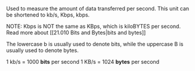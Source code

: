 Used to measure the amount of data transferred per second.
This unit can be shortened to kb/s, Kbps, kbps.

NOTE: Kbps is NOT the same as KBps, which is kiloBYTES per second. Read more about [[21.010 Bits and Bytes|bits and bytes]] 

The lowercase b is usually used to denote bits, while the uppercase B is usually used to denote bytes.

1 kb/s = 1000 **bits** per second
1 KB/s = 1024 **bytes** per second